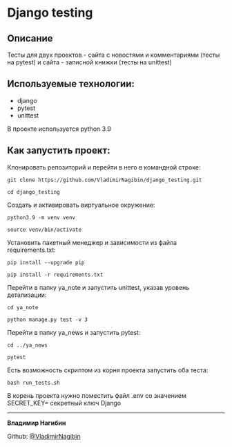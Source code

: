# Django testing  

## Описание
Тесты для двух проектов - сайта с новостями и комментариями (тесты на pytest) и сайта - записной книжки (тесты на unittest)

## Используемые технологии:

- django
- pytest
- unittest

В проекте используется python 3.9

## Как запустить проект:

Клонировать репозиторий и перейти в него в командной строке:

```
git clone https://github.com/VladimirNagibin/django_testing.git
```

```
cd django_testing
```

Cоздать и активировать виртуальное окружение:

```
python3.9 -m venv venv
```

```
source venv/bin/activate
```

Установить пакетный менеджер и зависимости из файла requirements.txt:

```
pip install --upgrade pip
```

```
pip install -r requirements.txt
```

Перейти в папку ya_note и запустить unittest, указав уровень детализации:

```
cd ya_note
```

```
python manage.py test -v 3
```

Перейти в папку ya_news и запустить pytest:

```
cd ../ya_news
```

```
pytest
```

Есть возможность скриптом из корня проекта запустить оба теста:

```
bash run_tests.sh
```

В корень проекта нужно поместить файл .env  со значением SECRET_KEY= секретный ключ Django
____

**Владимир Нагибин** 

Github: [@VladimirNagibin](https://github.com/VladimirNagibin/)